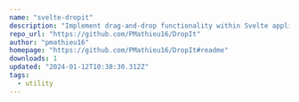 ```yaml
---
name: "svelte-dropit"
description: "Implement drag-and-drop functionality within Svelte applications."
repo_url: "https://github.com/PMathieu16/DropIt"
author: "pmathieu16"
homepage: "https://github.com/PMathieu16/DropIt#readme"
downloads: 1
updated: "2024-01-12T10:38:30.312Z"
tags: 
  - utility
---
```

